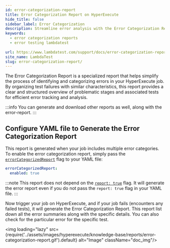 ```yaml
---
id: error-categorization-report
title: Error Categorization Report on HyperExecute
hide_title: false
sidebar_label: Error Categorization
description: Streamline error analysis with the Error Categorization Report. Identify patterns in test failures to enhance quality and efficiency in your testing process.
keywords:
  - error categorization reports
  - error testing lambdatest 
  
url: https://www.lambdatest.com/support/docs/error-categorization-report/
site_name: LambdaTest
slug: error-categorization-report/
---
```

<script type="application/ld+json"
      dangerouslySetInnerHTML={{ __html: JSON.stringify({
       "@context": "https://schema.org",
        "@type": "BreadcrumbList",
        "itemListElement": [{
          "@type": "ListItem",
          "position": 1,
          "name": "LambdaTest",
          "item": "https://www.lambdatest.com"
        },{
          "@type": "ListItem",
          "position": 2,
          "name": "Support",
          "item": "https://www.lambdatest.com/support/docs/"
        },{
          "@type": "ListItem",
          "position": 3,
          "name": "Error Categorization Report",
          "item": "https://www.lambdatest.com/support/docs/error-categorization-report/"
        }]
      })
    }}
></script>
The Error Categorization Report is a specialized report that helps simplify the process of identifying and categorizing errors in your HyperExecute job. By organizing test failures with similar characteristics, this report provides a clear and structured overview of problematic stages and associated tests for efficient error tracking and analysis.

:::info
You can generate and download other reports as well, along with the error-report.
:::

## Configure YAML file to Generate the Error Categorization Report

This report is generated when your job includes multiple error categories. To enable the error categorization report, simply pass the [`errorCategorizedReport`](https://www.lambdatest.com/support/docs/deep-dive-into-hyperexecute-yaml/#errorcategorizedreport) flag to your YAML file:

```yaml
errorCategorizedReport:
  enabled: true
```

:::note
This report does not depend on the [`report: true`](https://www.lambdatest.com/support/docs/deep-dive-into-hyperexecute-yaml/#report) flag. It will generate the error report even if you do not pass the `report: true` flag in your YAML file.
:::

Now trigger your job on HyperExecute, and if your job fails (encounters any failed tests), it will generate the Error Categorization Report. This report list down all the error summaries along with the specific details. You can also check for the particular error for the specific test.

<img loading="lazy" src={require('../assets/images/hyperexecute/knowledge-base/reports/error-categorization-report.gif').default} alt="Image" className="doc_img"/> 
